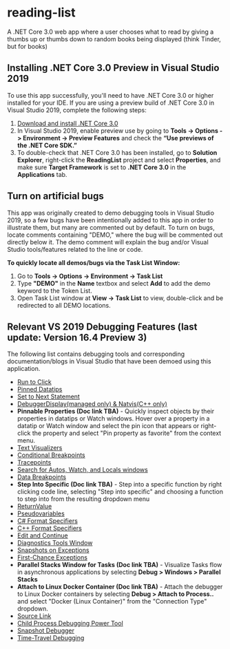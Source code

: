 # reading-list
A .NET Core 3.0 web app where a user chooses what to read by giving a thumbs up or thumbs down to random books being displayed (think Tinder, but for books)

## Installing .NET Core 3.0 Preview in Visual Studio 2019
To use this app successfully, you'll need to have .NET Core 3.0 or higher installed for your IDE.  If you are using a preview build of .NET Core 3.0 in Visual Studio 2019, complete the following steps:

1. [Download and install .NET Core 3.0](https://dotnet.microsoft.com/download/dotnet-core/3.0)
2. In Visual Studio 2019, enable preview use by going to **Tools -> Options -> Environment -> Preview Features** and check the **“Use previews of the .NET Core SDK.”** 
3. To double-check that .NET Core 3.0 has been installed, go to **Solution Explorer**, right-click the **ReadingList** project and select **Properties**, and make sure **Target Framework** is set to **.NET Core 3.0** in the **Applications** tab.

## Turn on artificial bugs
This app was originally created to demo debugging tools in Visual Studio 2019, so a few bugs have been intentionally added to this app in order to illustrate them, but many are commented out by default.
To turn on bugs, locate comments containing "DEMO," where the bug will be commented out directly below it.  The demo comment will explain the bug and/or Visual Studio tools/features related to the line or code.

**To quickly locate all demos/bugs via the Task List Window:**

1. Go to **Tools -> Options -> Environment -> Task List**
2. Type **"DEMO"** in the **Name** textbox and select **Add** to add the demo keyword to the Token List.
3. Open Task List window at **View -> Task List** to view, double-click and be redirected to all DEMO locations.

## Relevant VS 2019 Debugging Features (last update: Version 16.4 Preview 3)
The following list contains debugging tools and corresponding documentation/blogs in Visual Studio that have been demoed using this application.

* [Run to Click](https://devblogs.microsoft.com/devops/run-to-click-debugging-in-visual-studio-2017/)
* [Pinned Datatips](https://docs.microsoft.com/en-us/visualstudio/debugger/view-data-values-in-data-tips-in-the-code-editor?view=vs-2019)
* [Set to Next Statement](https://docs.microsoft.com/en-us/visualstudio/debugger/navigating-through-code-with-the-debugger?view=vs-2019#BKMK_Set_the_next_statement_to_execute)
* [DebuggerDisplay(managed only) & Natvis(C++ only)](https://devblogs.microsoft.com/visualstudio/customize-object-displays-in-the-visual-studio-debugger-your-way/)
* **Pinnable Properties (Doc link TBA)** - Quickly inspect objects by their properties in datatips or Watch windows. Hover over a property in a datatip or Watch window and select the pin icon that appears or right-click the property and select "Pin property as favorite" from the context menu.
* [Text Visualizers](https://docs.microsoft.com/en-us/visualstudio/debugger/string-visualizer-dialog-box?view=vs-2019)
* [Conditional Breakpoints](https://docs.microsoft.com/en-us/visualstudio/debugger/using-breakpoints?view=vs-2019#breakpoint-conditions)
* [Tracepoints](https://docs.microsoft.com/en-us/visualstudio/debugger/using-breakpoints?view=vs-2019#BKMK_Print_to_the_Output_window_with_tracepoints)
* [Search for Autos, Watch, and Locals windows](https://devblogs.microsoft.com/visualstudio/enhanced-in-visual-studio-2019-search-for-objects-and-properties-in-the-watch-autos-and-locals-windows/)
* [Data Breakpoints](https://devblogs.microsoft.com/visualstudio/break-when-value-changes-data-breakpoints-for-net-core-in-visual-studio-2019/)
* **Step Into Specific (Doc link TBA)** - Step into a specific function by right clicking code line, selecting "Step into specific" and choosing a function to step into from the resulting dropdown menu
* [ReturnValue](https://docs.microsoft.com/en-us/visualstudio/debugger/debugger-tips-and-tricks?view=vs-2019#view-return-values-for-functions)
* [Pseudovariables](https://docs.microsoft.com/en-us/visualstudio/debugger/pseudovariables?view=vs-2019)
* [C# Format Specifiers](https://docs.microsoft.com/en-us/visualstudio/debugger/format-specifiers-in-csharp?view=vs-2019)
* [C++ Format Specifiers](https://docs.microsoft.com/en-us/visualstudio/debugger/format-specifiers-in-cpp?view=vs-2019)
* [Edit and Continue](https://docs.microsoft.com/en-us/visualstudio/debugger/edit-and-continue?view=vs-2019)
* [Diagnostics Tools Window](https://docs.microsoft.com/en-us/visualstudio/profiling/running-profiling-tools-with-or-without-the-debugger?view=vs-2019#BKMK_Quick_start__Collect_diagnostic_data)
* [Snapshots on Exceptions](https://devblogs.microsoft.com/visualstudio/snapshots-on-exceptions-while-debugging-with-intellitrace/)
* [First-Chance Exceptions](https://docs.microsoft.com/en-us/visualstudio/debugger/managing-exceptions-with-the-debugger?view=vs-2019#tell-the-debugger-to-break-when-an-exception-is-thrown)
* **Parallel Stacks Window for Tasks (Doc link TBA)** - Visualize Tasks flow in asynchronous applications by selecting **Debug > Windows > Parallel Stacks**
* **Attach to Linux Docker Container (Doc link TBA)** - Attach the debugger to Linux Docker containers by selecting **Debug > Attach to Process..** and select "Docker (Linux Container)" from the "Connection Type" dropdown.
* [Source Link](https://github.com/dotnet/sourcelink/blob/master/README.md)
* [Child Process Debugging Power Tool](https://marketplace.visualstudio.com/items?itemName=vsdbgplat.MicrosoftChildProcessDebuggingPowerTool)
* [Snapshot Debugger](https://devblogs.microsoft.com/visualstudio/snapshot-debugging-with-visual-studio-2017-now-ready-for-production/)
* [Time-Travel Debugging](https://devblogs.microsoft.com/visualstudio/introducing-time-travel-debugging-for-visual-studio-enterprise-2019/)
